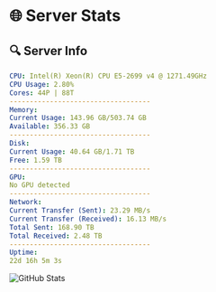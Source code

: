 # 🌐 Server Stats
## 🔍 Server Info
```yaml
CPU: Intel(R) Xeon(R) CPU E5-2699 v4 @ 1271.49GHz
CPU Usage: 2.80%
Cores: 44P | 88T
-----------------------------------
Memory:
Current Usage: 143.96 GB/503.74 GB
Available: 356.33 GB
-----------------------------------
Disk:
Current Usage: 40.64 GB/1.71 TB
Free: 1.59 TB
-----------------------------------
GPU:
No GPU detected
-----------------------------------
Network:
Current Transfer (Sent): 23.29 MB/s
Current Transfer (Received): 16.13 MB/s
Total Sent: 168.90 TB
Total Received: 2.48 TB
-----------------------------------
Uptime:
22d 16h 5m 3s
```
![GitHub Stats](https://img.shields.io/badge/Updated-2025-03-02_14:48:21-blue)